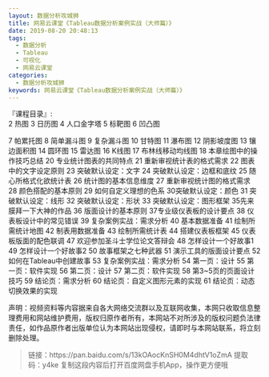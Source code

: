 ```yaml
---
layout: 数据分析攻城狮
title: 网易云课堂《Tableau数据分析案例实战（大师篇）》
date: 2019-08-20 20:48:13
tags:
  - 数据分析
  - Tableau
  - 可视化
  - 网易云课堂
categories:
  - 数据分析攻城狮
keywords: 网易云课堂《Tableau数据分析案例实战（大师篇）》
---
```

『课程目录』:   
2 热图
3 日历图
4 人口金字塔
5 标靶图
6 凹凸图
<!-- more -->  
7 帕累托图
8 简单漏斗图
9 复杂漏斗图
10 甘特图
11 瀑布图
12 阴影坡度图
13 镶边面积图
14 圆环图
15 雷达图
16 K线图
17 布林线移动均线图
18 本章绘图中的操作技巧总结
20 专业统计图表的共同特点
21 重新审视统计表的格式需求
22 图表中的文字设定原则
23 突破默认设定：文字
24 突破默认设定：边框和底纹
25 随心所格式化欲统计表
26 统计图的基本信息维度
27 重新审视统计图的格式需求
28 颜色搭配的基本原则
29 如何自定义理想的色系
30突破默认设定：颜色
31 突破默认设定：线形
32 突破默认设定：形状
33 突破默认设定：图形框架
35先来膜拜一下大神的作品
36 版面设计的基本原则
37专业级仪表板的设计要点
38 仪表板设计中的常见错误
39 复杂案例实战：需求分析
40 基本数据准备
41 绘制所需统计地图
42 制表用数据准备
43 绘制所需统计表
44 搭建仪表板框架
45 仪表板版面的配色联调
47 欢迎参加圣斗士学位论文答辩会
48 怎样设计一个好故事1
49 怎样设计一个好故事2
50 故事框架之七种武器
51 演示工具的版面设计要点
52 如何在Tableau中创建故事
53 复杂案例实战：需求分析
54 第一页：设计
55 第一页：软件实现
56 第二页：设计
57 第二页：软件实现
58 第3~5页的页面设计技巧
59 结论页：需求分析
60 结论页：自定义图形元素的实现
61 结论页：动态切换效果的实现

<div class="post-copyright">
    <div class="post-copyright__author">
      <span class="post-copyright-meta">声明：视频资料等内容据来自各大网络交流群以及互联网收集，本网只收取信息整理费用和网站维护费用，版权归原作者所有，本网站不对所涉及的版权问题负法律责任，如作品原作者出版单位认为本网站出现侵权，请即时与本网站联系，将立刻删除处理。 </span>
    </div>
</div>

<blockquote class="blockquote-center">
链接：https://pan.baidu.com/s/13kOAocKnSH0M4dhtV1oZmA 
提取码：y4ke 
复制这段内容后打开百度网盘手机App，操作更方便哦
</blockquote>


